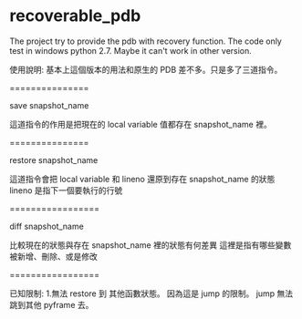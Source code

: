 recoverable_pdb
===============

The project try to provide the pdb with recovery function.
The code only test in windows python 2.7.
Maybe it can't work in other version.


使用說明:
基本上這個版本的用法和原生的 PDB 差不多。只是多了三道指令。

===============

save snapshot_name

這道指令的作用是把現在的 local variable 值都存在 snapshot_name 裡。

===============

restore snapshot_name

這道指令會把 local variable 和 lineno 還原到存在 snapshot_name 的狀態
lineno 是指下一個要執行的行號

=================

diff snapshot_name

比較現在的狀態與存在 snapshot_name 裡的狀態有何差異
這裡是指有哪些變數被新增、刪除、或是修改

=================

已知限制:
1.無法 restore 到 其他函數狀態。 因為這是 jump 的限制。
jump 無法跳到其他 pyframe 去。
